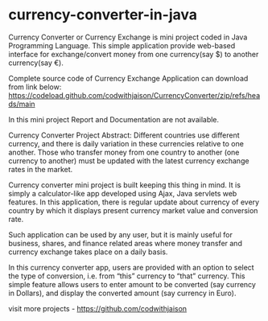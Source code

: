 # currency-converter-in-java

Currency Converter or Currency Exchange is mini project coded in Java Programming Language.
This simple application provide web-based interface for exchange/convert money from one currency(say $) to another currency(say €).

Complete source code of Currency Exchange Application can download from link below: 
https://codeload.github.com/codwithjaison/CurrencyConverter/zip/refs/heads/main

In this mini project Report and Documentation are not available.

Currency Converter Project Abstract:
Different countries use different currency, and there is daily variation in these currencies relative to one another. Those who transfer money from one country to another (one currency to another) must be updated with the latest currency exchange rates in the market.

Currency converter mini project is built keeping this thing in mind. 
It is simply a calculator-like app developed using Ajax, Java servlets web features. 
In this application, there is regular update about currency of every country by which it displays present currency market value and conversion rate.

Such application can be used by any user, but it is mainly useful for business, shares, and finance related areas where money transfer and currency exchange takes place on a daily basis.

In this currency converter app, users are provided with an option to select the type of conversion, i.e. from “this” currency to “that” currency. This simple feature allows users to enter amount to be converted (say currency in Dollars), and display the converted amount (say currency in Euro).

visit more projects - https://github.com/codwithjaison


